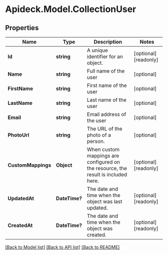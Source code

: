 # Apideck.Model.CollectionUser

## Properties

Name | Type | Description | Notes
------------ | ------------- | ------------- | -------------
**Id** | **string** | A unique identifier for an object. | [optional] [readonly] 
**Name** | **string** | Full name of the user | [optional] 
**FirstName** | **string** | First name of the user | [optional] 
**LastName** | **string** | Last name of the user | [optional] 
**Email** | **string** | Email address of the user | [optional] 
**PhotoUrl** | **string** | The URL of the photo of a person. | [optional] 
**CustomMappings** | **Object** | When custom mappings are configured on the resource, the result is included here. | [optional] [readonly] 
**UpdatedAt** | **DateTime?** | The date and time when the object was last updated. | [optional] [readonly] 
**CreatedAt** | **DateTime?** | The date and time when the object was created. | [optional] [readonly] 

[[Back to Model list]](../README.md#documentation-for-models) [[Back to API list]](../README.md#documentation-for-api-endpoints) [[Back to README]](../README.md)

